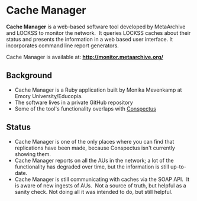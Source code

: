 Cache Manager
=============

**Cache Manager** is a web-based software tool developed by MetaArchive and LOCKSS to monitor the network.  It queries LOCKSS caches about their status and presents the information in a web based user interface. It incorporates command line report generators.  

Cache Manager is available at: **<http://monitor.metaarchive.org/>**

Background
----------

* Cache Manager is a Ruby application built by Monika Mevenkamp at Emory University/Educopia.
* The software lives in a private GitHub repository
* Some of the tool's functionality overlaps with [Conspectus](/public-documentation/MetaArchive-Cooperative/Knowledge-Base/Conspectus)

Status
------

* Cache Manager is one of the only places where you can find that replications have been made, because Conspectus isn't currently showing them.
* Cache Manager reports on all the AUs in the network; a lot of the functionality has degraded over time, but the information is still up-to-date.
* Cache Manager is still communicating with caches via the SOAP API.  It is aware of new ingests of AUs.  Not a source of truth, but helpful as a sanity check. Not doing all it was intended to do, but still helpful.
